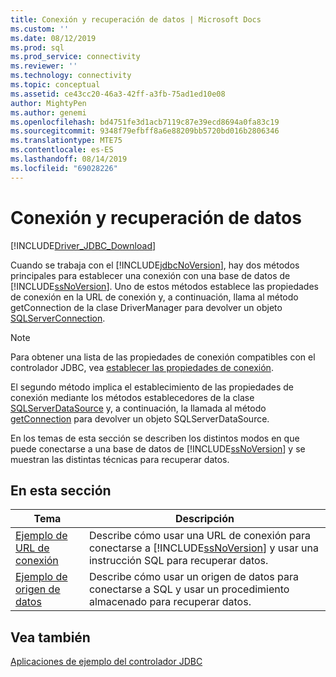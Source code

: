 ```yaml
---
title: Conexión y recuperación de datos | Microsoft Docs
ms.custom: ''
ms.date: 08/12/2019
ms.prod: sql
ms.prod_service: connectivity
ms.reviewer: ''
ms.technology: connectivity
ms.topic: conceptual
ms.assetid: ce43cc20-46a3-42ff-a3fb-75ad1ed10e08
author: MightyPen
ms.author: genemi
ms.openlocfilehash: bd4751fe3d1acb7119c87e39ecd8694a0fa83c19
ms.sourcegitcommit: 9348f79efbff8a6e88209bb5720bd016b2806346
ms.translationtype: MTE75
ms.contentlocale: es-ES
ms.lasthandoff: 08/14/2019
ms.locfileid: "69028226"
---
```

# <a name="connecting-and-retrieving-data"></a>Conexión y recuperación de datos

[!INCLUDE[Driver_JDBC_Download](../../includes/driver_jdbc_download.md)]

Cuando se trabaja con el [!INCLUDE[jdbcNoVersion](../../includes/jdbcnoversion_md.md)], hay dos métodos principales para establecer una conexión con una base de datos de [!INCLUDE[ssNoVersion](../../includes/ssnoversion-md.md)]. Uno de estos métodos establece las propiedades de conexión en la URL de conexión y, a continuación, llama al método getConnection de la clase DriverManager para devolver un objeto [SQLServerConnection](../../connect/jdbc/reference/sqlserverconnection-class.md).  
  
> [!NOTE]  
> Para obtener una lista de las propiedades de conexión compatibles con el controlador JDBC, vea [establecer las propiedades de conexión](../../connect/jdbc/setting-the-connection-properties.md).  
  
El segundo método implica el establecimiento de las propiedades de conexión mediante los métodos establecedores de la clase [SQLServerDataSource](../../connect/jdbc/reference/sqlserverdatasource-class.md) y, a continuación, la llamada al método [getConnection](../../connect/jdbc/reference/getconnection-method-sqlserverdatasource.md) para devolver un objeto SQLServerDataSource.  
  
En los temas de esta sección se describen los distintos modos en que puede conectarse a una base de datos de [!INCLUDE[ssNoVersion](../../includes/ssnoversion-md.md)] y se muestran las distintas técnicas para recuperar datos.  
  
## <a name="in-this-section"></a>En esta sección  
  
| Tema                                                                | Descripción                                                                                                                                                   |
| -------------------------------------------------------------------- | ------------------------------------------------------------------------------------------------------------------------------------------------------------- |
| [Ejemplo de URL de conexión](../../connect/jdbc/connection-url-sample.md) | Describe cómo usar una URL de conexión para conectarse a [!INCLUDE[ssNoVersion](../../includes/ssnoversion-md.md)] y usar una instrucción SQL para recuperar datos. |
| [Ejemplo de origen de datos](../../connect/jdbc/data-source-sample.md)       | Describe cómo usar un origen de datos para conectarse a SQL y usar un procedimiento almacenado para recuperar datos.                                                 |
  
## <a name="see-also"></a>Vea también

[Aplicaciones de ejemplo del controlador JDBC](../../connect/jdbc/sample-jdbc-driver-applications.md)  
  
